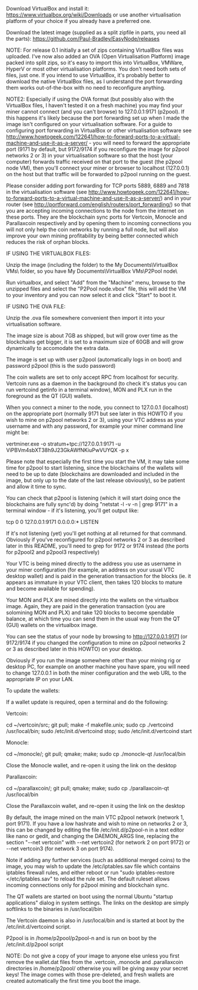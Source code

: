 
Download VirtualBox and install it: https://www.virtualbox.org/wiki/Downloads or use another virtualisation platform of your choice if
you already have a preferred one.

Download the latest image (supplied as a split zipfile in parts, you need all the parts): https://github.com/Paul-Bradley/EasyNode/releases

NOTE: For release 0.1 initially a set of zips containing VirtualBox files was uploaded. I've now also added an OVA (Open Virtualisation Platform)
image packed into split zips, so it's easy to import this into VirtualBox, VMWare, HyperV or most other virtualisation platforms. You don't need
both sets of files, just one. If you intend to use VirtualBox, it's probably better to download the native VirtualBox files, as I understand
the port forwarding them works out-of-the-box with no need to reconfigure anything.

NOTE2: Especially if using the OVA format (but possibly also with the VirtualBox files, I haven't tested it on a fresh machine) you may find your
miner cannot connect (and you can't browse) to 127.0.0.1:9171 (p2pool). If this happens it's likely because the port forwarding set up when I
made the image isn't configured on your virtualisation software. For a guide to configuring port forwarding in VirtualBox or other virtualisation
software see http://www.howtogeek.com/122641/how-to-forward-ports-to-a-virtual-machine-and-use-it-as-a-server/ - you will need to forward
the appropriate port (9171 by default, but 9172/9174 if you reconfigure the image for p2pool networks 2 or 3) in your virtualisation software
so that the host (your computer) forwards traffic received on that port to the guest (the p2pool node VM), then you'll connect your miner or
browser to localhost (127.0.0.1) on the host but that traffic will be forwarded to p2pool running on the guest.

Please consider adding port forwarding for TCP ports 5889, 6889 and 7818 in the virtualisation software 
(see http://www.howtogeek.com/122641/how-to-forward-ports-to-a-virtual-machine-and-use-it-as-a-server/) and in your router 
(see http://portforward.com/english/routers/port_forwarding/) so that you are accepting incoming connections to the node from the internet on these ports. 
They are the blockchain sync ports for Vertcoin, Monocle and Parallaxcoin respectively and by opening them to incoming connections you will not only help 
the coin networks by running a full node, but will also improve your own mining profitability by being better connected which reduces the risk of orphan blocks.


IF USING THE VIRTUALBOX FILES:

Unzip the image (including the folder) to the My Documents\VirtualBox VMs\ folder, so you have My Documents\VirtualBox VMs\P2Pool node\

Run virtualbox, and select "Add" from the "Machine" menu, browse to the unzipped files and select the "P2Pool node.vbox" file,
this will add the VM to your inventory and you can now select it and click "Start" to boot it.



IF USING THE OVA FILE:

Unzip the .ova file somewhere convenient then import it into your virtualisation software.

The image size is about 7GB as shipped, but will grow over time as the blockchains get bigger, it is set to a maximum 
size of 60GB and will grow dynamically to accomodate the extra data.

The image is set up with user p2pool (automatically logs in on boot) and password p2pool (this is the sudo password)

The coin wallets are set to only accept RPC from localhost for security. Vertcoin runs as a daemon in the background 
(to check it's status you can run vertcoind getinfo in a terminal window), MON and PLX run in the foreground as the 
QT (GUI) wallets.

When you connect a miner to the node, you connect to 127.0.0.1 (localhost) on the appropriate port (normally 9171
but see later in this HOWTO if you wish to mine on p2pool networks 2 or 3), using your VTC address as your username 
and with any password, for example your miner command line might be:

vertminer.exe -o stratum+tpc://127.0.0.1:9171 -u ViPBVm4sbXT38h9J23GkAWfNKiuPwVUYQX -p x

Please note that especially the first time you start the VM, it may take some time for p2pool to start listening,
since the blockchains of the wallets will need to be up to date (blockchains are downloaded and included in the image,
but only up to the date of the last release obviously), so be patient and allow it time to sync.

You can check that p2pool is listening (which it will start doing once the blockchains are fully sync'd) by doing
"netstat -l -v -n | grep 9171" in a terminal window - if it's listening, you'll get output like:

tcp        0      0 127.0.0.1:9171           0.0.0.0:*               LISTEN

If it's not listening (yet) you'll get nothing at all returned for that command. Obviously if you've reconfigured for
p2pool networks 2 or 3 as described later in this README, you'll need to grep for 9172 or 9174 instead (the ports for
p2pool2 and p2pool3 respectively)

Your VTC is being mined directly to the address you use as username in your miner configuration (for example, an address 
on your usual VTC desktop wallet) and is paid in the generation transaction for the blocks (ie. it appears as immature in 
your VTC client, then takes 120 blocks to mature and become available for spending).

Your MON and PLX are mined directly into the wallets on the virtualbox image. Again, they are paid in the generation
transaction (you are solomining MON and PLX) and take 120 blocks to become spendable balance, at which time you can
send them in the usual way from the QT (GUI) wallets on the virtualbox image.

You can see the status of your node by browsing to http://127.0.0.1:9171 (or 9172/9174 if you changed the configuration
to mine on p2pool networks 2 or 3 as described later in this HOWTO) on your desktop.

Obviously if you run the image somewhere other than your mining rig or desktop PC, for example on another machine you have
spare, you will need to change 127.0.0.1 in both the miner configuration and the web URL to the appropriate IP on your LAN.


To update the wallets:

If a wallet update is required, open a terminal and do the following:

Vertcoin:

cd ~/vertcoin/src; git pull; make -f makefile.unix; sudo cp ./vertcoind /usr/local/bin; sudo /etc/init.d/vertcoind stop; sudo /etc/init.d/vertcoind start

Monocle:

cd ~/monocle/; git pull; qmake; make; sudo cp ./monocle-qt /usr/local/bin

Close the Monocle wallet, and re-open it using the link on the desktop

Parallaxcoin:

cd ~/parallaxcoin/; git pull; qmake; make; sudo cp ./parallaxcoin-qt /usr/local/bin

Close the Parallaxcoin wallet, and re-open it using the link on the desktop


By default, the image mined on the main VTC p2pool network (network 1, port 9171). If you have a low hashrate
and wish to mine on networks 2 or 3, this can be changed by editing the file /etc/init.d/p2pool-n in a text
editor like nano or gedit, and changing the DAEMON_ARGS line, replacing the section "--net vertcoin" with 
--net vertcoin2 (for network 2 on port 9172) or --net vertcoin3 (for network 3 on port 9174).

Note if adding any further services (such as additional merged coins) to the image, you may wish to update
the /etc/iptables.sav file which contains iptables firewall rules, and either reboot or run 
"sudo iptables-restore </etc/iptables.sav" to reload the rule set. The default ruleset allows incoming
connections only for p2pool mining and blockchain sync.

The QT wallets are started on boot using the normal Ubuntu "startup applications" dialog in system settings.
The links on the desktop are simply softlinks to the binaries in /usr/local/bin

The Vertcoin daemon is also in /usr/local/bin and is started at boot by the /etc/init.d/vertcoind script.

P2pool is in /home/p2pool/p2pool-n and is run on boot by the /etc/init.d/p2pool script

NOTE: Do not give a copy of your image to anyone else unless you first remove the wallet.dat files from
the .vertcoin, .monocle and .parallaxcoin directories in /home/p2pool/ otherwise you will be giving away
your secret keys! The image comes with those pre-deleted, and fresh wallets are created automatically the
first time you boot the image.

